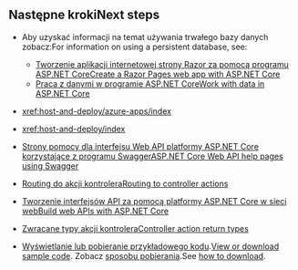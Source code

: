 ## <a name="next-steps"></a><span data-ttu-id="3fd8e-101">Następne kroki</span><span class="sxs-lookup"><span data-stu-id="3fd8e-101">Next steps</span></span>

* <span data-ttu-id="3fd8e-102">Aby uzyskać informacji na temat używania trwałego bazy danych zobacz:</span><span class="sxs-lookup"><span data-stu-id="3fd8e-102">For information on using a persistent database, see:</span></span>

  * [<span data-ttu-id="3fd8e-103">Tworzenie aplikacji internetowej strony Razor za pomocą programu ASP.NET Core</span><span class="sxs-lookup"><span data-stu-id="3fd8e-103">Create a Razor Pages web app with ASP.NET Core</span></span>](xref:tutorials/index)
  * [<span data-ttu-id="3fd8e-104">Praca z danymi w programie ASP.NET Core</span><span class="sxs-lookup"><span data-stu-id="3fd8e-104">Work with data in ASP.NET Core</span></span>](xref:data/index)

* <xref:host-and-deploy/azure-apps/index>
* <xref:host-and-deploy/index>
* [<span data-ttu-id="3fd8e-105">Strony pomocy dla interfejsu Web API platformy ASP.NET Core korzystające z programu Swagger</span><span class="sxs-lookup"><span data-stu-id="3fd8e-105">ASP.NET Core Web API help pages using Swagger</span></span>](xref:tutorials/web-api-help-pages-using-swagger)
* [<span data-ttu-id="3fd8e-106">Routing do akcji kontrolera</span><span class="sxs-lookup"><span data-stu-id="3fd8e-106">Routing to controller actions</span></span>](xref:mvc/controllers/routing)
* [<span data-ttu-id="3fd8e-107">Tworzenie interfejsów API za pomocą platformy ASP.NET Core w sieci web</span><span class="sxs-lookup"><span data-stu-id="3fd8e-107">Build web APIs with ASP.NET Core</span></span>](xref:web-api/index)
* [<span data-ttu-id="3fd8e-108">Zwracane typy akcji kontrolera</span><span class="sxs-lookup"><span data-stu-id="3fd8e-108">Controller action return types</span></span>](xref:web-api/action-return-types)
* <span data-ttu-id="3fd8e-109">[Wyświetlanie lub pobieranie przykładowego kodu](https://github.com/aspnet/Docs/tree/master/aspnetcore/tutorials/first-web-api/samples).</span><span class="sxs-lookup"><span data-stu-id="3fd8e-109">[View or download sample code](https://github.com/aspnet/Docs/tree/master/aspnetcore/tutorials/first-web-api/samples).</span></span> <span data-ttu-id="3fd8e-110">Zobacz [sposobu pobierania](xref:tutorials/index#how-to-download-a-sample).</span><span class="sxs-lookup"><span data-stu-id="3fd8e-110">See [how to download](xref:tutorials/index#how-to-download-a-sample).</span></span>
